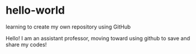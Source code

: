 # hello-world
learning to create my own repository using GitHub

Hello!  I am an assistant professor, moving toward using github to save and share my codes!
